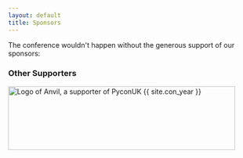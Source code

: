 ```yaml
---
layout: default
title: Sponsors
---
```


<p>The conference wouldn't happen without the generous support of our sponsors:</p>

<!--
<div class="box box_blue">
  <h3>Headline sponsor</h3>
  <p><a href="#"><img height="180" width="180" src="/images/sponsors/snakeholder.png" alt="Logo of Snakeholder, headline sponsor of PyconUK {{ site.con_year }}" title="Snakeholder"></a></p>
</div>

<div class="box box_yellow">
  <h3>Gold sponsors</h3>
  <a href="#"><img height="160" width="160" src="/images/sponsors/snakeholder.png" alt="Logo of Snakeholder, a sponsor of PyconUK {{ site.con_year }}" title="Snakeholder"></a>
</div>

<div class="box box_silver">
  <h3>Silver sponsors</h3>
  <a href="#"><img height="150" width="150" src="/images/sponsors/snakeholder.png" alt="Logo of Snakeholder, a sponsor of PyconUK {{ site.con_year }}" title="Snakeholder"></a>
</div>

<div class="box box_bronze">
  <h3>Bronze sponsors</h3>
  <a href="#"><img height="140" width="140" src="/images/sponsors/snakeholder.png" alt="Logo of Snakeholder, a sponsor of PyconUK {{ site.con_year }}" title="Snakeholder"></a>
</div>
-->

<div class="box box_red">
  <h3>Other Supporters</h3>
  <a href="https://anvil.works/"><img height="130" width="463" src="/images/sponsors/anvil.png" alt="Logo of Anvil, a supporter of PyconUK {{ site.con_year }}" title="Anvil"></a>
</div>
